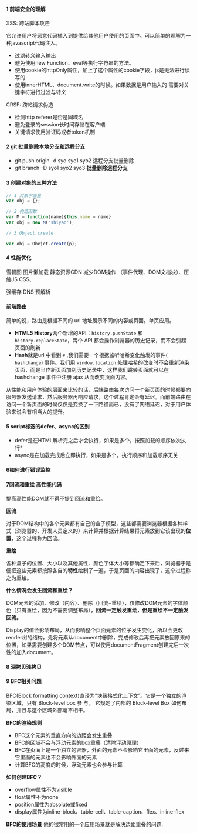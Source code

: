 #### 1 前端安全的理解

XSS: 跨站脚本攻击

它允许用户将恶意代码植入到提供给其他用户使用的页面中。可以简单的理解为一种javascript代码注入。

* 过滤转义输入输出
* 避免使用new Function、eval等执行字符串的方法。
* 使用cookie的httpOnly属性，加上了这个属性的cookie字段，js是无法进行读写的
* 使用innerHTML、document.write的时候。如果数据是用户输入的 需要对关键字符进行过滤与转义



CRSF: 跨站请求伪造



* 检测http referer是否是同域名
* 避免登录的session长时间存储在客户端
* 关键请求使用验证码或者token机制





#### 2 git 批量删除本地分支和远程分支

* git push origin -d syo syo1 syo2  远程分支批量删除
* git branch -D syo1 syo2 syo3    **批量删除远程分支**



#### 3 创建对象的三种方法

```javascript
// 1 对象字面量
var obj = {};

// 2 构造函数
var M = function(name){this.name = name}
var obj = new M('shiyao');

// 3 Object.create

var obj = Obejct.create(p);
```



#### 4 性能优化 

雪碧图 图片懒加载 静态资源CDN 减少DOM操作 （事件代理、DOM文档块）、压缩JS CSS、

强缓存 DNS 预解析



#### 前端路由

简单的说，路由是根据不同的 url 地址展示不同的内容或页面。单页应用。

* **HTML5 History**两个新增的API：`history.pushState` 和 `history.replaceState`，两个 API 都会操作浏览器的历史记录，而不会引起页面的刷新
* **Hash**就是url 中看到 `#` ,我们需要一个根据监听哈希变化触发的事件( `hashchange`) 事件。我们用 `window.location` 处理哈希的改变时不会重新渲染页面，而是当作新页面加到历史记录中，这样我们跳转页面就可以在 hashchange 事件中注册 ajax 从而改变页面内容。

从性能和用户体验的层面来比较的话，后端路由每次访问一个新页面的时候都要向服务器发送请求，然后服务器再响应请求，这个过程肯定会有延迟。而前端路由在访问一个新页面的时候仅仅是变换了一下路径而已，没有了网络延迟，对于用户体验来说会有相当大的提升。



#### 5 script标签的defer、async的区别

* defer是在HTML解析完之后才会执行，如果是多个，按照加载的顺序依次执行* 
* async是在加载完成后立即执行，如果是多个，执行顺序和加载顺序无关



#### 6如何进行错误监控 



#### 7回流和重绘 高性能代码

提高高性能DOM就不得不提到回流和重绘。

**回流** 

对于DOM结构中的各个元素都有自己的盒子模型，这些都需要浏览器根据各种样式（浏览器的、开发人员定义的）来计算并根据计算结果将元素放到它该出现的**位置**，这个过程称为回流。

**重绘**

各种盒子的位置、大小以及其他属性、颜色字体大小等都确定下来后，浏览器于是便把这些元素都按照各自的**特性**绘制了一遍，于是页面的内容出现了，这个过程称之为重绘。

**什么情况会发生回流和重绘？**

DOM元素的添加、修改（内容）、删除（回流+重绘），仅修改DOM元素的字体颜色（只有重绘，因为不需要调整布局），**回流一定触发重绘，但是重绘不一定触发回流。**

Display的值会影响布局，从而影响整个页面元素的位子发生变化，所以会更改render树的结构，先将元素从document中删除，完成修改后再把元素放回原来的位置，如果需要创建多个DOM节点，可以使用documentFragment创建完后一次性的加入document。



#### 8 深拷贝浅拷贝





#### 9 BFC相关问题

BFC(Block formatting context)直译为”块级格式化上下文”。它是一个独立的渲染区域，只有 Block-level box 参 与， 它规定了内部的 Block-level Box 如何布局，并且与这个区域外部毫不相干。

**BFC的渲染规则**

- BFC这个元素的垂直方向的边距会发生重叠
- BFC的区域不会与浮动元素的box重叠（清除浮动原理）
- BFC在页面上是一个独立的容器，外面的元素不会影响它里面的元素，反过来它里面的元素也不会影响外面的元素
- 计算BFC的高度的时候，浮动元素也会参与计算

**如何创建BFC？**

- overflow属性不为visible
- float属性不为none
- position属性为absolute或fixed
- display属性为inline-block、table-cell、table-caption、flex、inline-flex

**BFC的使用场景**
他的很常用的一个应用场景就是解决边距重叠的问题.

​        